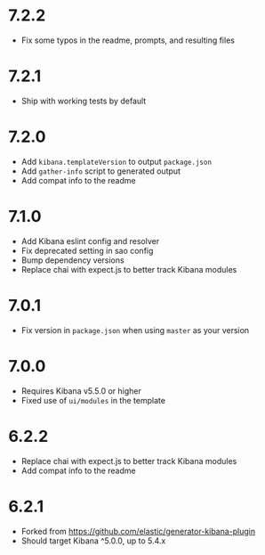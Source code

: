 # 7.2.2

- Fix some typos in the readme, prompts, and resulting files

# 7.2.1

- Ship with working tests by default

# 7.2.0

- Add `kibana.templateVersion` to output `package.json`
- Add `gather-info` script to generated output
- Add compat info to the readme

# 7.1.0

- Add Kibana eslint config and resolver
- Fix deprecated setting in sao config
- Bump dependency versions
- Replace chai with expect.js to better track Kibana modules

# 7.0.1

- Fix version in `package.json` when using `master` as your version

# 7.0.0

- Requires Kibana v5.5.0 or higher
- Fixed use of `ui/modules` in the template

# 6.2.2

- Replace chai with expect.js to better track Kibana modules
- Add compat info to the readme

# 6.2.1

- Forked from https://github.com/elastic/generator-kibana-plugin
- Should target Kibana ^5.0.0, up to 5.4.x
